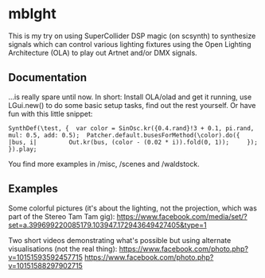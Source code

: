 mblght
======

This is my try on using SuperCollider DSP magic (on scsynth) to synthesize signals which can control various lighting fixtures using the Open Lighting Architecture (OLA) to play out Artnet and/or DMX signals.

Documentation
-------------

...is really spare until now. In short: Install OLA/olad and get it running, use LGui.new() to do some basic setup tasks, find out the rest yourself. Or have fun with this little snippet:

``SynthDef(\test, { 
	var color = SinOsc.kr({0.4.rand}!3 + 0.1, pi.rand, mul: 0.5, add: 0.5); 
	Patcher.default.busesForMethod(\color).do({ |bus, i|
 		Out.kr(bus, (color - (0.02 * i)).fold(0, 1));
 	});
}).play;``

You find more examples in /misc, /scenes and /waldstock.

Examples
--------

Some colorful pictures (it's about the lighting, not the projection, which was part of the Stereo Tam Tam gig):
https://www.facebook.com/media/set/?set=a.399699220085179.103947.172943649427405&type=1

Two short videos demonstrating what's possible but using alternate visualisations (not the real thing):
https://www.facebook.com/photo.php?v=10151593592457715
https://www.facebook.com/photo.php?v=10151588297902715